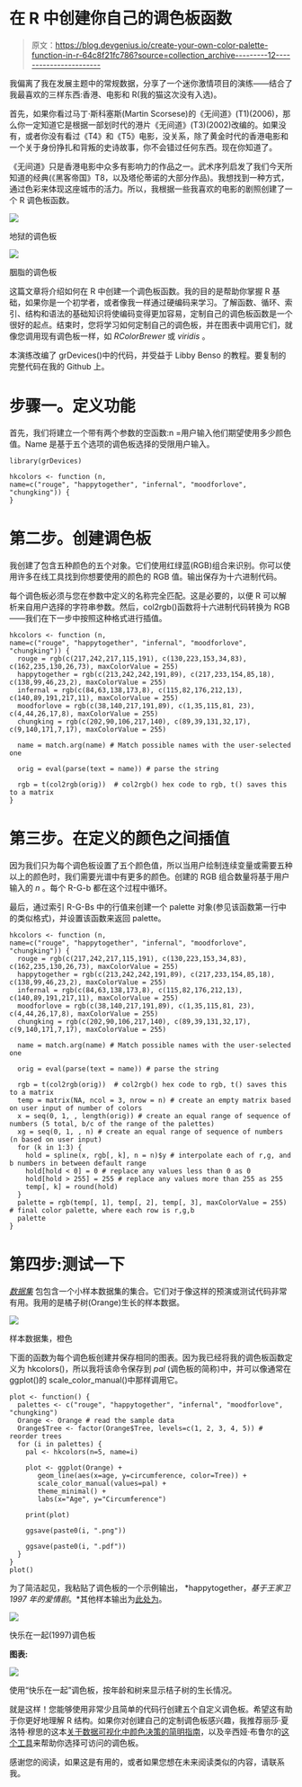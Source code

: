 # 在 R 中创建你自己的调色板函数

> 原文：<https://blog.devgenius.io/create-your-own-color-palette-function-in-r-64c8f21fc786?source=collection_archive---------12----------------------->

我偏离了我在发展主题中的常规数据，分享了一个迷你激情项目的演练——结合了我最喜欢的三样东西:香港、电影和 R(我的猫这次没有入选)。

首先，如果你看过马丁·斯科塞斯(Martin Scorsese)的《无间道》(T1)(2006)，那么你一定知道它是根据一部划时代的港片《无间道》(T3)(2002)改编的。如果没有，或者你没有看过《T4》和《T5》电影，没关系，除了黄金时代的香港电影和一个关于身份挣扎和背叛的史诗故事，你不会错过任何东西。现在你知道了。

《无间道》只是香港电影中众多有影响力的作品之一。武术序列启发了我们今天所知道的经典(《黑客帝国》T8，以及塔伦蒂诺的大部分作品)。我想找到一种方式，通过色彩来体现这座城市的活力。所以，我根据一些我喜欢的电影的剧照创建了一个 R 调色板函数。

![](img/610c92edd47de4c9194848c09de0586a.png)

地狱的调色板

![](img/9508423fe993608459cf31f52dc0dd07.png)

胭脂的调色板

这篇文章将介绍如何在 R 中创建一个调色板函数。我的目的是帮助你掌握 R 基础，如果你是一个初学者，或者像我一样通过硬编码来学习。了解函数、循环、索引、结构和语法的基础知识将使编码变得更加容易，定制自己的调色板函数是一个很好的起点。结束时，您将学习如何定制自己的调色板，并在图表中调用它们，就像您调用现有调色板一样，如 *RColorBrewer* 或 *viridis* 。

本演练改编了 grDevices()中的代码，并受益于 Libby Benso 的教程。要复制的完整代码在我的 Github 上。

# **步骤一。定义功能**

首先，我们将建立一个带有两个参数的空函数:n =用户输入他们期望使用多少颜色值。Name 是基于五个选项的调色板选择的受限用户输入。

```
library(grDevices)

hkcolors <- function (n, 
name=c("rouge", "happytogether", "infernal", "moodforlove", "chungking")) { 
}
```

# 第二步。创建调色板

我创建了包含五种颜色的五个对象。它们使用红绿蓝(RGB)组合来识别。你可以使用许多在线工具找到你想要使用的颜色的 RGB 值。输出保存为十六进制代码。

每个调色板必须与您在参数中定义的名称完全匹配。这是必要的，以便 R 可以解析来自用户选择的字符串参数。然后，col2rgb()函数将十六进制代码转换为 RGB——我们在下一步中按照这种格式进行插值。

```
hkcolors <- function (n, 
name=c("rouge", "happytogether", "infernal", "moodforlove", "chungking")) {  
  rouge = rgb(c(217,242,217,115,191), c(130,223,153,34,83), c(162,235,130,26,73), maxColorValue = 255)
  happytogether = rgb(c(213,242,242,191,89), c(217,233,154,85,18), c(138,99,46,23,2), maxColorValue = 255)
  infernal = rgb(c(84,63,138,173,8), c(115,82,176,212,13), c(140,89,191,217,11), maxColorValue = 255)
  moodforlove = rgb(c(38,140,217,191,89), c(1,35,115,81, 23), c(4,44,26,17,8), maxColorValue = 255)
  chungking = rgb(c(202,90,106,217,140), c(89,39,131,32,17), c(9,140,171,7,17), maxColorValue = 255)

  name = match.arg(name) # Match possible names with the user-selected one

  orig = eval(parse(text = name)) # parse the string

  rgb = t(col2rgb(orig))  # col2rgb() hex code to rgb, t() saves this to a matrix
}
```

# 第三步。在定义的颜色之间插值

因为我们只为每个调色板设置了五个颜色值，所以当用户绘制连续变量或需要五种以上的颜色时，我们需要光谱中有更多的颜色。创建的 RGB 组合数量将基于用户输入的 *n* 。每个 R-G-b 都在这个过程中循环。

最后，通过索引 R-G-Bs 中的行值来创建一个 palette 对象(参见该函数第一行中的类似格式)，并设置该函数来返回 palette。

```
hkcolors <- function (n, 
name=c("rouge", "happytogether", "infernal", "moodforlove", "chungking")) {  
  rouge = rgb(c(217,242,217,115,191), c(130,223,153,34,83), c(162,235,130,26,73), maxColorValue = 255)
  happytogether = rgb(c(213,242,242,191,89), c(217,233,154,85,18), c(138,99,46,23,2), maxColorValue = 255)
  infernal = rgb(c(84,63,138,173,8), c(115,82,176,212,13), c(140,89,191,217,11), maxColorValue = 255)
  moodforlove = rgb(c(38,140,217,191,89), c(1,35,115,81, 23), c(4,44,26,17,8), maxColorValue = 255)
  chungking = rgb(c(202,90,106,217,140), c(89,39,131,32,17), c(9,140,171,7,17), maxColorValue = 255)

  name = match.arg(name) # Match possible names with the user-selected one

  orig = eval(parse(text = name)) # parse the string

  rgb = t(col2rgb(orig))  # col2rgb() hex code to rgb, t() saves this to a matrix
  temp = matrix(NA, ncol = 3, nrow = n) # create an empty matrix based on user input of number of colors
  x = seq(0, 1, , length(orig)) # create an equal range of sequence of numbers (5 total, b/c of the range of the palettes)
  xg = seq(0, 1, , n) # create an equal range of sequence of numbers (n based on user input)
  for (k in 1:3) {
    hold = spline(x, rgb[, k], n = n)$y # interpolate each of r,g, and b numbers in between default range
    hold[hold < 0] = 0 # replace any values less than 0 as 0
    hold[hold > 255] = 255 # replace any values more than 255 as 255
    temp[, k] = round(hold)
  }
  palette = rgb(temp[, 1], temp[, 2], temp[, 3], maxColorValue = 255) # final color palette, where each row is r,g,b
  palette
}
```

# 第四步:测试一下

[*数据集*](https://stat.ethz.ch/R-manual/R-devel/library/datasets/html/00Index.html#B) 包包含一个小样本数据集的集合。它们对于像这样的预演或测试代码非常有用。我用的是橘子树(Orange)生长的样本数据。

![](img/dbeb17c8ac4ef1a73380225b0aca9bfd.png)

样本数据集，橙色

下面的函数为每个调色板创建并保存相同的图表。因为我已经将我的调色板函数定义为 hkcolors()，所以我将该命令保存到 *pal* (调色板的简称)中，并可以像通常在 ggplot()的 scale_color_manual()中那样调用它。

```
plot <- function() {  
  palettes <- c("rouge", "happytogether", "infernal", "moodforlove", "chungking")
  Orange <- Orange # read the sample data
  Orange$Tree <- factor(Orange$Tree, levels=c(1, 2, 3, 4, 5)) # reorder trees
  for (i in palettes) {
    pal <- hkcolors(n=5, name=i)

    plot <- ggplot(Orange) +
       geom_line(aes(x=age, y=circumference, color=Tree)) +
       scale_color_manual(values=pal) +
       theme_minimal() +
       labs(x="Age", y="Circumference")

    print(plot)

    ggsave(paste0(i, ".png"))

    ggsave(paste0(i, ".pdf"))
  }
}
plot()
```

为了简洁起见，我粘贴了调色板的一个示例输出， *happytogether，*基于王家卫 1997 年的爱情剧*。*其他样本输出为[此处为](https://github.com/yining-w/hkcolors/tree/main/sample)。

![](img/f8caa4c7d6557a183c27c66fc11f89ff.png)

快乐在一起(1997)调色板

**图表:**

![](img/1ded47c05df3d0722a0add410a7a9c6a.png)

使用“快乐在一起”调色板，按年龄和树来显示桔子树的生长情况。

就是这样！您能够使用非常少且简单的代码行创建五个自定义调色板。希望这有助于你更好地理解 R 结构。如果你对创建自己的定制调色板感兴趣，我推荐丽莎·夏洛特·穆思的这本[关于数据可视化中颜色决策的简明指南](https://blog.datawrapper.de/colorguide/)，以及辛西娅·布鲁尔的[这个工具](https://colorbrewer2.org/#type=sequential&scheme=BuGn&n=3)来帮助你选择可访问的调色板。

感谢您的阅读，如果这是有用的，或者如果您想在未来阅读类似的内容，请联系我。